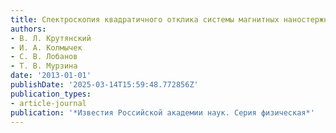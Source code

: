 ```yaml
---
title: Спектроскопия квадратичного отклика системы магнитных наностержней
authors:
- В. Л. Крутянский
- И. А. Колмычек
- С. В. Лобанов
- Т. В. Мурзина
date: '2013-01-01'
publishDate: '2025-03-14T15:59:48.772856Z'
publication_types:
- article-journal
publication: '*Известия Российской академии наук. Серия физическая*'
---
```

